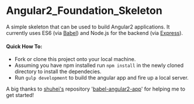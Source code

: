 # Angular2_Foundation_Skeleton
A simple skeleton that can be used to build Angular2 applications. It currently uses ES6 (via [Babel](https://babeljs.io/)) and Node.js for the backend (via [Express](http://expressjs.com/)).

#### Quick How To:
- Fork or clone this project onto your local machine.
- Assuming you have npm installed run `npm install` in the newly cloned directory to install the dependecies.
- Run `gulp development` to build the angular app and fire up a local server.

A big thanks to [shuhei's](https://github.com/shuhei) repository '[babel-angular2-app](https://github.com/shuhei/babel-angular2-app)' for helping me to get started!
